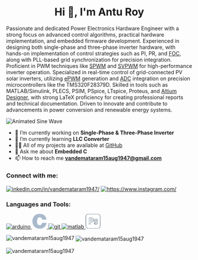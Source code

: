 <h1 align="center">Hi 👋, I'm Antu Roy</h1>

Passionate and dedicated Power Electronics Hardware Engineer with a strong focus on advanced control algorithms, practical hardware implementation, and embedded firmware development. Experienced in designing both single-phase and three-phase inverter hardware, with hands-on implementation of control strategies such as PI, PR, and [FOC](https://github.com/vandemataram15aug1947/Indirect_Sensor_Based_FOC_of_Three_Phase_ACIM_Using_SVPWM), along with PLL-based grid synchronization for precision integration. Proficient in PWM techniques like [SPWM](https://github.com/vandemataram15aug1947/Single_Phase_Inverter_by_YouT/tree/Single_Phase_Inverter_by_YouT) and [SVPWM](https://github.com/vandemataram15aug1947/SVPWM_Implementation_for_Three_Phase_Two_Level_Inverter) for high-performance inverter operation. Specialized in real-time control of grid-connected PV solar inverters, utilizing [ePWM](https://github.com/vandemataram15aug1947/Code_for_Lab_of_DCPEC/tree/Code_for_Lab_of_DCPEC) generation and [ADC](https://github.com/vandemataram15aug1947/8_Temperature_Sensor_ADC_Register_Base/tree/8_Temperature_Sensor_ADC_Register_Base) integration on precision microcontrollers like the TMS320F28379D. Skilled in tools such as MATLAB/Simulink, PLECS, PSIM, PSpice, LTspice, Proteus, and [Altium Designer](https://github.com/vandemataram15aug1947/Gate_Driver_Circuit_Design_by_Altium/tree/Gate_Driver_Circuit_Design_by_Altium), with strong LaTeX proficiency for creating professional reports and technical documentation. Driven to innovate and contribute to advancements in power conversion and renewable energy systems.

<img src="https://media.giphy.com/media/l0MYt5jPR6QX5pnqM/giphy.gif" width="500px" alt="Animated Sine Wave">

- 🔭 I’m currently working on **Single-Phase & Three-Phase Inverter**
- 🌱 I’m currently learning **LLC Converter**
- 👨‍💻 All of my projects are available at [GitHub](https://github.com/vandemataram15aug1947?tab=repositories)
- 💬 Ask me about **Embedded C**
- 📫 How to reach me **vandemataram15aug1947@gmail.com**

<h3 align="left">Connect with me:</h3>
<p align="left">
<a href="https://linkedin.com/in/inkedin.com/in/vandemataram1947/" target="blank"><img align="center" src="https://raw.githubusercontent.com/rahuldkjain/github-profile-readme-generator/master/src/images/icons/Social/linked-in-alt.svg" alt="inkedin.com/in/vandemataram1947/" height="30" width="40" /></a>
<a href="https://instagram.com/https://www.instagram.com/" target="blank"><img align="center" src="https://raw.githubusercontent.com/rahuldkjain/github-profile-readme-generator/master/src/images/icons/Social/instagram.svg" alt="https://www.instagram.com/" height="30" width="40" /></a>
</p>

<h3 align="left">Languages and Tools:</h3>
<p align="left"> <a href="https://www.arduino.cc/" target="_blank" rel="noreferrer"> <img src="https://cdn.worldvectorlogo.com/logos/arduino-1.svg" alt="arduino" width="40" height="40"/> </a> <a href="https://www.cprogramming.com/" target="_blank" rel="noreferrer"> <img src="https://raw.githubusercontent.com/devicons/devicon/master/icons/c/c-original.svg" alt="c" width="40" height="40"/> </a> <a href="https://git-scm.com/" target="_blank" rel="noreferrer"> <img src="https://www.vectorlogo.zone/logos/git-scm/git-scm-icon.svg" alt="git" width="40" height="40"/> </a> <a href="https://www.mathworks.com/" target="_blank" rel="noreferrer"> <img src="https://upload.wikimedia.org/wikipedia/commons/2/21/Matlab_Logo.png" alt="matlab" width="40" height="40"/> </a> <a href="https://www.photoshop.com/en" target="_blank" rel="noreferrer"> <img src="https://raw.githubusercontent.com/devicons/devicon/master/icons/photoshop/photoshop-line.svg" alt="photoshop" width="40" height="40"/> </a> </p>

<p><img align="left" src="https://github-readme-stats.vercel.app/api/top-langs?username=vandemataram15aug1947&show_icons=true&locale=en&layout=compact" alt="vandemataram15aug1947" /></p>

<p>&nbsp;<img align="center" src="https://github-readme-stats.vercel.app/api?username=vandemataram15aug1947&show_icons=true&locale=en" alt="vandemataram15aug1947" /></p>

<p><img align="center" src="https://github-readme-streak-stats.herokuapp.com/?user=vandemataram15aug1947&" alt="vandemataram15aug1947" /></p>

